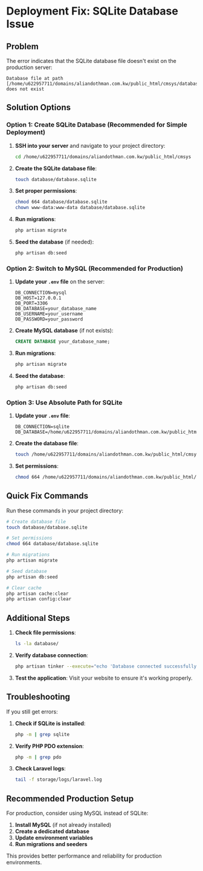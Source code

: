 # Deployment Fix: SQLite Database Issue

## Problem
The error indicates that the SQLite database file doesn't exist on the production server:
```
Database file at path [/home/u622957711/domains/aliandothman.com.kw/public_html/cmsys/database/database.sqlite] does not exist
```

## Solution Options

### Option 1: Create SQLite Database (Recommended for Simple Deployment)

1. **SSH into your server** and navigate to your project directory:
   ```bash
   cd /home/u622957711/domains/aliandothman.com.kw/public_html/cmsys
   ```

2. **Create the SQLite database file**:
   ```bash
   touch database/database.sqlite
   ```

3. **Set proper permissions**:
   ```bash
   chmod 664 database/database.sqlite
   chown www-data:www-data database/database.sqlite
   ```

4. **Run migrations**:
   ```bash
   php artisan migrate
   ```

5. **Seed the database** (if needed):
   ```bash
   php artisan db:seed
   ```

### Option 2: Switch to MySQL (Recommended for Production)

1. **Update your `.env` file** on the server:
   ```env
   DB_CONNECTION=mysql
   DB_HOST=127.0.0.1
   DB_PORT=3306
   DB_DATABASE=your_database_name
   DB_USERNAME=your_username
   DB_PASSWORD=your_password
   ```

2. **Create MySQL database** (if not exists):
   ```sql
   CREATE DATABASE your_database_name;
   ```

3. **Run migrations**:
   ```bash
   php artisan migrate
   ```

4. **Seed the database**:
   ```bash
   php artisan db:seed
   ```

### Option 3: Use Absolute Path for SQLite

1. **Update your `.env` file**:
   ```env
   DB_CONNECTION=sqlite
   DB_DATABASE=/home/u622957711/domains/aliandothman.com.kw/public_html/cmsys/database/database.sqlite
   ```

2. **Create the database file**:
   ```bash
   touch /home/u622957711/domains/aliandothman.com.kw/public_html/cmsys/database/database.sqlite
   ```

3. **Set permissions**:
   ```bash
   chmod 664 /home/u622957711/domains/aliandothman.com.kw/public_html/cmsys/database/database.sqlite
   ```

## Quick Fix Commands

Run these commands in your project directory:

```bash
# Create database file
touch database/database.sqlite

# Set permissions
chmod 664 database/database.sqlite

# Run migrations
php artisan migrate

# Seed database
php artisan db:seed

# Clear cache
php artisan cache:clear
php artisan config:clear
```

## Additional Steps

1. **Check file permissions**:
   ```bash
   ls -la database/
   ```

2. **Verify database connection**:
   ```bash
   php artisan tinker --execute="echo 'Database connected successfully';"
   ```

3. **Test the application**:
   Visit your website to ensure it's working properly.

## Troubleshooting

If you still get errors:

1. **Check if SQLite is installed**:
   ```bash
   php -m | grep sqlite
   ```

2. **Verify PHP PDO extension**:
   ```bash
   php -m | grep pdo
   ```

3. **Check Laravel logs**:
   ```bash
   tail -f storage/logs/laravel.log
   ```

## Recommended Production Setup

For production, consider using MySQL instead of SQLite:

1. **Install MySQL** (if not already installed)
2. **Create a dedicated database**
3. **Update environment variables**
4. **Run migrations and seeders**

This provides better performance and reliability for production environments.


